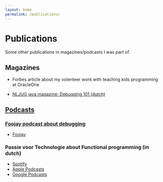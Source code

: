 ```yaml
---
layout: home
permalink: /publications/
---
```


# Publications

Some other publications in magazines/podcasts I was part of.

## Magazines

* Forbes article about my volenteer work with teaching kids programming at OracleOne <a href="https://www.forbes.com/sites/oracle/2019/10/01/cheap-but-powerful-the-tiny-microbit-computer-thrills-at-oracle-code-4-kids/?sh=2bd43a436866" target="_blank" class="fa-solid fa-book-open">

* NLJUG java magazine: Debugging 101 (dutch) <a href="https://nljug.org/java-magazine/2019-editie-4/java-magazine-4-2019/" target="_blank" class="fa-solid fa-book-open">

## Podcasts

### Foojay podcast about debugging 
* <a href="https://foojay.io/today/foojay-podcast-14/" target="_blank">Foojay</a>

### Passie voor Technologie about Functional programming (in dutch)
* <a href="https://open.spotify.com/episode/0HF6JBWbWJs7AZTC1UhxUn?si=72ce3a15f01240ea&nd=1" target="_blank">Spotify</a>
* <a href="https://podcasts.apple.com/nl/podcast/passie-voor-technologie-de-podcast/id1642600325?i=1000607510218" target="_blank">Apple Podcasts</a>
* <a href="https://podcasts.google.com/u/0/feed/aHR0cHM6Ly9hbmNob3IuZm0vcy85MGZiNjZmOC9wb2RjYXN0L3Jzcw?sa=X&ved=2ahUKEwiCjIK-2uT8AhX1kP0HHZjpBaoQ9sEGegQIARAC" target="_blank">Google Podcasts</a>